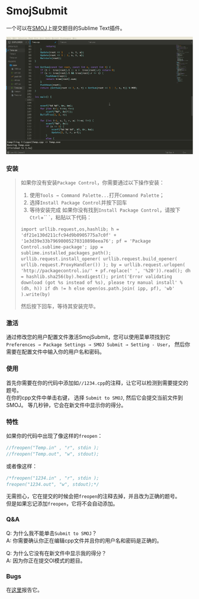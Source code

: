 # SmojSubmit
一个可以在[SMOJ](http://smoj.nhedu.net)上提交题目的Sublime Text插件。

![演示](https://raw.githubusercontent.com/YanWQ-monad/monad/master/Material/SmojSubmitStatic/Illustration.gif)

### 安装
>如果你没有安装`Package Control`，你需要通过以下操作安装：  
>1. 使用`Tools → Command Palette...`打开`Command Palette`；
>2. 选择`Install Package Control`并按下回车
>3. 等待安装完成
>如果你没有找到`Install Package Control`，请按下`Ctrl`+`` `，粘贴以下代码：
>```
>import urllib.request,os,hashlib; h = 'df21e130d211cfc94d9b0905775a7c0f' + '1e3d39e33b79698005270310898eea76'; pf = 'Package Control.sublime-package'; ipp = sublime.installed_packages_path(); urllib.request.install_opener( urllib.request.build_opener( urllib.request.ProxyHandler()) ); by = urllib.request.urlopen( 'http://packagecontrol.io/' + pf.replace(' ', '%20')).read(); dh = hashlib.sha256(by).hexdigest(); print('Error validating download (got %s instead of %s), please try manual install' % (dh, h)) if dh != h else open(os.path.join( ipp, pf), 'wb' ).write(by)
>```
>然后按下回车，等待其安装完毕。

### 激活
通过修改您的用户配置文件激活SmojSubmit，您可以使用菜单项找到它`Preferences → Package Settings → SMOJ Submit → Setting - User`，
然后你需要在配置文件中输入你的用户名和密码。

### 使用
首先你需要在你的代码中添加如`//1234.cpp`的注释，让它可以检测到需要提交的题号。  
在你的cpp文件中单击右键，
选择 `Submit to SMOJ`, 然后它会提交当前文件到SMOJ。
等几秒钟，它会在新文件中显示你的得分。

### 特性
如果你的代码中出现了像这样的`freopen`：
``` C++
//freopen("Temp.in" , "r", stdin );
//freopen("Temp.out", "w", stdout);
```
或者像这样：
``` C++
/*freopen("1234.in" , "r", stdin );
freopen("1234.out", "w", stdout);*/
```
无需担心，它在提交的时候会把`freopen`的注释去掉，并且改为正确的题号。  
但是如果忘记添加`freopen`，它将不会自动添加。

### Q&A
Q: 为什么我不能单击`Submit to SMOJ`？  
A: 你需要确认你正在编辑cpp文件并且你的用户名和密码是正确的。

Q: 为什么它没有在新文件中显示我的得分？  
A: 因为你正在提交OI模式的题目。

### Bugs
在[这里](https://github.com/YanWQ-monad/SmojSubmit/issues)报告它。
